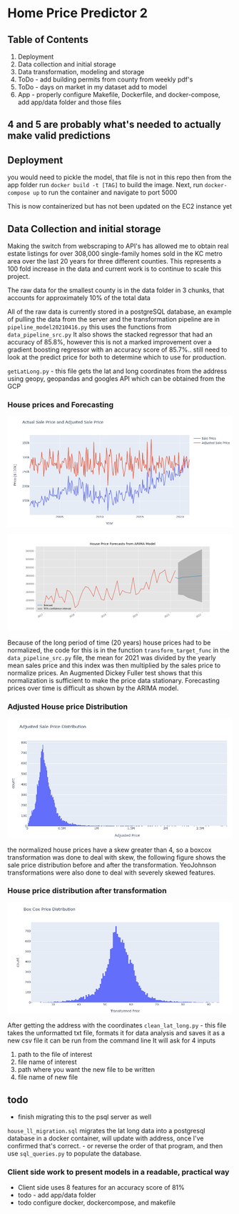 # Home Price Predictor 2

 



## Table of Contents
1. Deployment
2. Data collection and initial storage
3. Data transformation, modeling and storage
4. ToDo - add building permits from county from weekly pdf's 
5. ToDo - days on market in my dataset add to model
6. App - properly configure Makefile, Dockerfile, and docker-compose, add app/data folder and those files

## 4 and 5 are probably what's needed to actually make valid predictions

## Deployment

you would need to pickle the model, that file is not in this repo
then from the app folder run `docker build -t [TAG]` to build the image.
Next, run `docker-compose up` to run the container and navigate to port 5000

This is now containerized but has not been updated on the EC2 instance yet

## Data Collection and initial storage
Making the switch from webscraping to API's has allowed me to obtain real estate listings for over 308,000 single-family homes sold in the KC metro area over the last 20 years for three different counties. This represents a 100 fold increase in the data and current work is to continue to scale this project.

The raw data for the smallest county is in the data folder in 3 chunks, that accounts for approximately 10% of the total data

All of the raw data is currently stored in a postgreSQL database, an example of pulling the data from the server and the transformation pipeline are in
`pipeline_model20210416.py` this uses the functions from `data_pipeline_src.py` It also shows the stacked regressor that had an accuracy of 85.8%, however this is not a marked improvement over a gradient boosting regressor with an accuracy score of 85.7%.. still need to look at the predict price for both to determine which to use for production.

`getLatLong.py` - this file gets the lat and long coordinates from the address using geopy, geopandas and googles API which can be obtained from the GCP

### House prices and Forecasting

![prices_over_time](https://github.com/rwlink3z8/hpp2/blob/main/img/prices1.jpg)

![forecast](https://github.com/rwlink3z8/hpp2/blob/main/img/arima.png)

Because of the long period of time (20 years) house prices had to be normalized, the code for this is in the function `transform_target_func` in the `data_pipeline_src.py` file, the mean for 2021 was divided by the yearly mean sales price and this index was then multiplied by the sales price to normalize prices. An Augmented Dickey Fuller test shows that this normalization is sufficient to make the price data stationary. Forecasting prices over time is difficult as shown by the ARIMA model.

### Adjusted House price Distribution

![normalized_prices](https://github.com/rwlink3z8/hpp2/blob/main/img/price_dist1.jpg)

the normalized house prices have a skew greater than 4, so a boxcox transformation was done to deal with skew, the following figure shows the sale price distribution before and after the transformation. YeoJohnson transformations were also done to deal with severely skewed features.

### House price distribution after transformation

![price_dist](https://github.com/rwlink3z8/hpp2/blob/main/img/price_dist2.jpg)

After getting the address with the coordinates
`clean_lat_long.py` - this file takes the unformatted txt file, formats it for data analysis and saves it as a new csv file it can be run from the command line
It will ask for 4 inputs
1. path to the file of interest
2. file name of interest
3. path where you want the new file to be written
4. file name of new file
## todo 
 - finish migrating this to the psql server as well


`house_ll_migration.sql` migrates the lat long data into a postgresql database in a docker container, will update with address, once I've confirmed that's correct. - or reverse the order of that program, and then use `sql_queries.py` to populate the database.


### Client side work to present models in a readable, practical way
- Client side uses 8 features for an accuracy score of 81%
- todo - add app/data folder
- todo configure docker, dockercompose, and makefile
